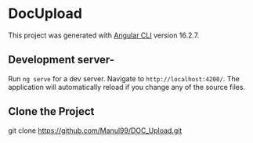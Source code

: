 # DocUpload

This project was generated with [Angular CLI](https://github.com/angular/angular-cli) version 16.2.7.

## Development server-

Run `ng serve` for a dev server. Navigate to `http://localhost:4200/`. The application will automatically reload if you change any of the source files.

## Clone the Project

git clone https://github.com/Manul99/DOC_Upload.git


